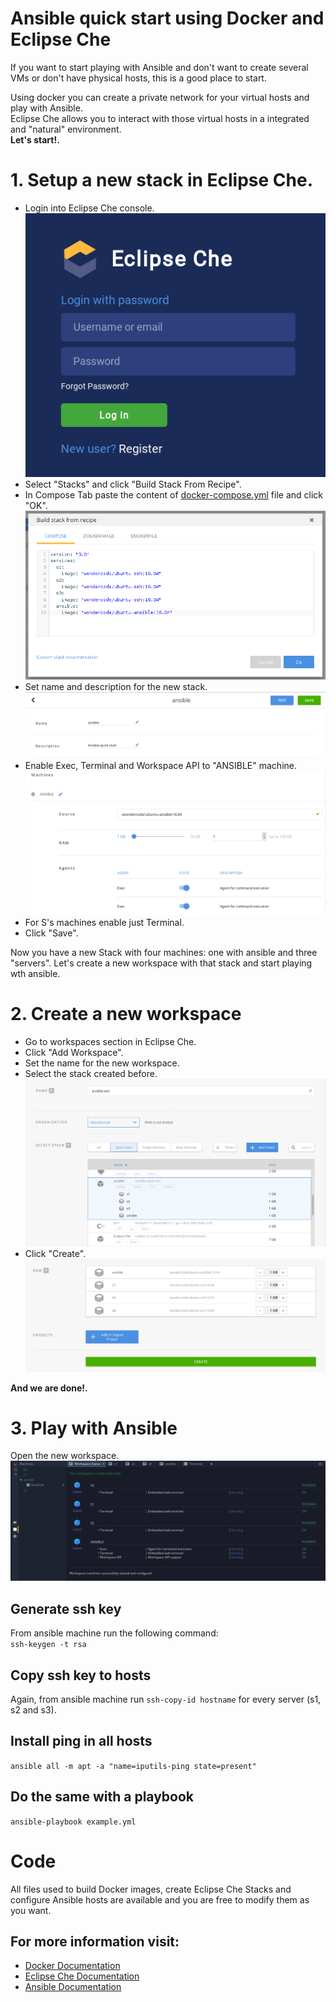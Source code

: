 # Ansible quick start using Docker and Eclipse Che
If you want to start playing with Ansible and don't want to create several VMs or don't have physical hosts, this is a good place to start.  

Using docker you can create a private network for your virtual hosts and play with Ansible.  
Eclipse Che allows you to interact with those virtual hosts in a integrated and "natural" environment.  
**Let's start!.**
# 1. Setup a new stack in Eclipse Che.
- Login into  Eclipse Che console.  
![Eclipse Che login](screenshots/login.png)
- Select "Stacks" and click "Build Stack From Recipe".
- In Compose Tab paste the content of [docker-compose.yml](https://github.com/WilliamMolina/ansible-che/blob/master/docker-compose.yml) file and click "OK".  
![Create Stack](screenshots/stack.png)
- Set name and description for the new stack.  
![Edit name and description](screenshots/stack-edit.png)
- Enable Exec, Terminal and Workspace API to "ANSIBLE" machine.
![Edit ansible machine](screenshots/ansible-machine-edit.png)
- For S's machines enable just Terminal.
- Click "Save".

Now you have a new Stack with four machines: one with ansible and three "servers".
Let's create a new workspace with that stack and start playing wth ansible.

# 2. Create a new workspace

- Go to workspaces section in Eclipse Che.
- Click "Add Workspace".
- Set the name for the new workspace.
- Select the stack created before.  
![Select stack](screenshots/select-stack.png)
- Click "Create".  
![create workspace](screenshots/create-workspace.png)

**And we are done!.**

# 3. Play with Ansible
Open the new workspace.  
![Machines](screenshots/machines.png)
## Generate ssh key
From ansible machine run the following command:  
 `ssh-keygen -t rsa`

## Copy ssh key to hosts
Again, from ansible machine run `ssh-copy-id hostname` for every server (s1, s2 and s3).

## Install ping in all hosts
 `ansible all -m apt -a "name=iputils-ping state=present"`

## Do the same with a  playbook
`ansible-playbook example.yml`


# Code
All files used to build Docker images, create Eclipse Che Stacks and configure Ansible hosts are available and you are free to modify them as you want.
## For more information visit:
- [Docker Documentation](https://docs.docker.com/)
- [Eclipse Che Documentation](https://www.eclipse.org/che/docs/)
- [Ansible Documentation](http://docs.ansible.com/)
